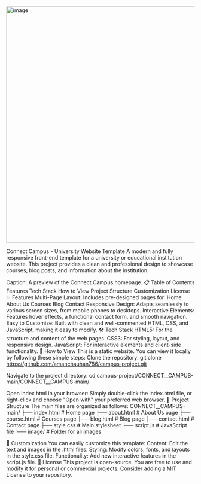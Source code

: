 <img width="1022" height="633" alt="image" src="https://github.com/user-attachments/assets/01e6a46d-0e13-4ec7-899c-d56b57b82cd9" />

Connect Campus - University Website Template
A modern and fully responsive front-end template for a university or educational institution website. This project provides a clean and professional design to showcase courses, blog posts, and information about the institution.
<!--
IMPORTANT: Add a screenshot or a GIF of your application here!
It makes a huge difference. You can drag and drop the image into the README editor on GitHub.
-->
Caption: A preview of the Connect Campus homepage.
📋 Table of Contents
Features
Tech Stack
How to View
Project Structure
Customization
License
✨ Features
Multi-Page Layout: Includes pre-designed pages for:
Home
About Us
Courses
Blog
Contact
Responsive Design: Adapts seamlessly to various screen sizes, from mobile phones to desktops.
Interactive Elements: Features hover effects, a functional contact form, and smooth navigation.
Easy to Customize: Built with clean and well-commented HTML, CSS, and JavaScript, making it easy to modify.
🛠️ Tech Stack
HTML5: For the structure and content of the web pages.
CSS3: For styling, layout, and responsive design.
JavaScript: For interactive elements and client-side functionality.
🚀 How to View
This is a static website. You can view it locally by following these simple steps:
Clone the repository:
git clone https://github.com/amanchauhan786/campus-project.git


Navigate to the project directory:
cd campus-project/CONNECT__CAMPUS-main/CONNECT__CAMPUS-main/


Open index.html in your browser:
Simply double-click the index.html file, or right-click and choose "Open with" your preferred web browser.
📁 Project Structure
The main files are organized as follows:
CONNECT__CAMPUS-main/
├── index.html         # Home page
├── about.html         # About Us page
├── course.html        # Courses page
├── blog.html          # Blog page
├── contact.html       # Contact page
├── style.css          # Main stylesheet
├── script.js          # JavaScript file
└── image/             # Folder for all images


🎨 Customization
You can easily customize this template:
Content: Edit the text and images in the .html files.
Styling: Modify colors, fonts, and layouts in the style.css file.
Functionality: Add new interactive features in the script.js file.
📄 License
This project is open-source. You are free to use and modify it for personal or commercial projects. Consider adding a MIT License to your repository.

